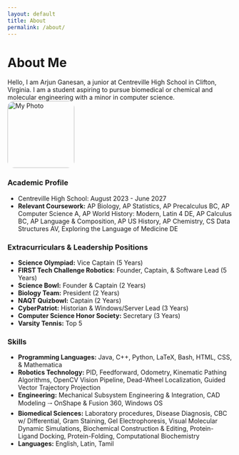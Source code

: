 ```yaml
---
layout: default
title: About
permalink: /about/
---
```


# About Me
<div class="about-container">
  <div class="about-text">  
    Hello, I am Arjun Ganesan, a junior at Centreville High School in Clifton, Virginia. I am a student aspiring to pursue        biomedical or chemical and molecular engineering with a minor in computer science. 
  </div>

  <img src="{{Arjun-Ganesan.github.io}}/IMG_20250831_103122.jpg" alt="My Photo" width="150px" style="border-radius:15px;">
</div>

### Academic Profile
* Centreville High School: August 2023 - June 2027
* **Relevant Coursework:** AP Biology, AP Statistics, AP Precalculus BC, AP Computer Science A, AP World History: Modern, Latin 4 DE, AP Calculus BC, AP Language & Composition, AP US History, AP Chemistry, CS Data Structures AV, Exploring the Language of Medicine DE

### Extracurriculars & Leadership Positions
* **Science Olympiad:** Vice Captain (5 Years)
* **FIRST Tech Challenge Robotics:** Founder, Captain, & Software Lead (5 Years)
* **Science Bowl:** Founder & Captain (2 Years)
* **Biology Team:** President (2 Years)
* **NAQT Quizbowl:** Captain (2 Years)
* **CyberPatriot:** Historian & Windows/Server Lead (3 Years)
* **Computer Science Honor Society:** Secretary (3 Years)
* **Varsity Tennis:** Top 5 

### Skills
* **Programming Languages:** Java, C++,  Python,  LaTeX, Bash, HTML, CSS, & Mathematica
* **Robotics Technology:** PID, Feedforward, Odometry, Kinematic Pathing Algorithms, OpenCV Vision Pipeline, Dead-Wheel Localization, Guided Vector Trajectory Projection
* **Engineering:** Mechanical Subsystem Engineering & Integration, CAD Modeling 🠂 OnShape & Fusion 360, Windows OS
* **Biomedical Sciences:** Laboratory procedures, Disease Diagnosis, CBC w/ Differential, Gram Staining, Gel Electrophoresis, Visual Molecular Dynamic Simulations, Biochemical Construction & Editing, Protein-Ligand Docking, Protein-Folding, Computational Biochemistry
* **Languages:** English, Latin, Tamil

